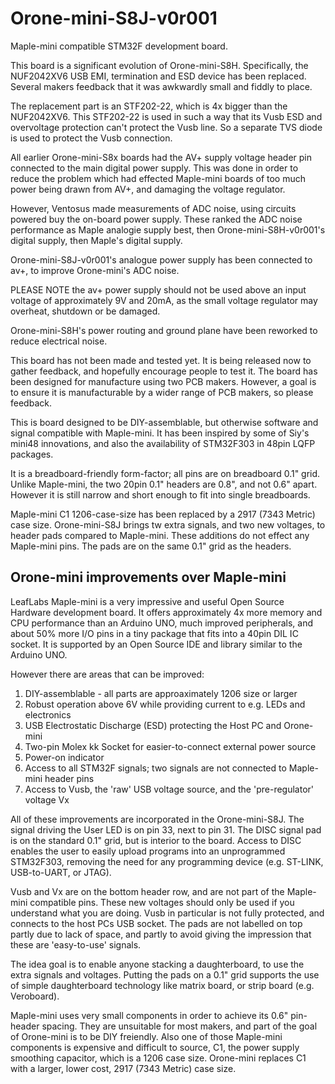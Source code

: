 Orone-mini-S8J-v0r001
=====================

Maple-mini compatible STM32F development board. 

This board is a significant evolution of Orone-mini-S8H. 
Specifically, the NUF2042XV6 USB EMI, termination and ESD device has been replaced. Several makers feedback that it was awkwardly small and fiddly to place.

The replacement part is an STF202-22, which is 4x bigger than the NUF2042XV6.   This STF202-22 is used in such a way that its Vusb ESD and overvoltage protection can't protect the Vusb line. So a separate TVS diode is used to protect the Vusb connection.

All earlier Orone-mini-S8x boards had the AV+ supply voltage header pin connected to the main digital power supply. This was done in order to reduce the problem which had effected Maple-mini boards of too much power being drawn from AV+, and damaging the voltage regulator. 

However, Ventosus made measurements of ADC noise, using circuits powered buy the on-board power supply. These ranked the ADC noise performance as Maple analogie supply best, then Orone-mini-S8H-v0r001's digital supply, then Maple's digital supply. 

Orone-mini-S8J-v0r001's analogue power supply has been connected to av+, to improve Orone-mini's ADC noise. 

PLEASE NOTE the av+ power supply should not be used above an input voltage of approximately 9V and 20mA, as the small voltage regulator may overheat, shutdown or be damaged.

Orone-mini-S8H's power routing and ground plane have been reworked to reduce electrical noise.


This board has not been made and tested yet. It is being released now to gather feedback, and hopefully encourage people to test it. The board has been designed for manufacture using two PCB makers. However, a goal is to ensure it is manufacturable by a wider range of PCB makers, so please feedback.

This is board designed to be DIY-assemblable, but otherwise software and signal compatible with Maple-mini. It has been inspired by some of Siy's mini48 innovations, and also the availability of STM32F303 in 48pin LQFP packages.

It is a breadboard-friendly form-factor; all pins are on breadboard 0.1" grid. Unlike Maple-mini, the two 20pin 0.1" headers are 0.8", and not 0.6" apart. However it is still narrow and short enough to fit into single breadboards.

Maple-mini C1 1206-case-size has been replaced by a 2917 (7343 Metric) case size. 
Orone-mini-S8J brings tw extra signals, and two new voltages, to header pads compared to Maple-mini. These additions do not effect any Maple-mini pins. The pads are on the same 0.1" grid as the headers.


Orone-mini improvements over Maple-mini
-----------------------
LeafLabs Maple-mini is a very impressive and useful Open Source Hardware development board. It offers approximately 4x more memory and CPU performance than an Arduino UNO, much improved peripherals, and about 50% more I/O pins in a tiny package that fits into a 40pin DIL IC socket. It is supported by an Open Source IDE and library similar to the Arduino UNO. 

However there are areas that can be improved:  
1.	DIY-assemblable - all parts are approaximately 1206 size or larger 
2.	Robust operation above 6V while providing current to e.g. LEDs and electronics  
3.	USB Electrostatic Discharge (ESD) protecting the Host PC and Orone-mini  
4.	Two-pin Molex kk Socket for easier-to-connect external power source
5.	Power-on indicator  
6.	Access to all STM32F signals; two signals are not connected to Maple-mini header pins    
7.	Access to Vusb, the 'raw' USB voltage source, and the 'pre-regulator' voltage Vx


All of these improvements are incorporated in the Orone-mini-S8J. The signal driving the User LED is on pin 33, next to pin 31. The DISC signal pad is on the standard 0.1" grid, but is interior to the board. Access to DISC enables the user to easily upload programs into an unprogrammed STM32F303, removing the need for any programming device (e.g. ST-LINK, USB-to-UART, or JTAG).

Vusb and Vx are on the bottom header row, and are not part of the Maple-mini compatible pins. These new voltages should only be used if you understand what you are doing. Vusb in particular is not fully protected, and connects to the host PCs USB socket. The pads are not labelled on top partly due to lack of space, and partly to avoid giving the impression that these are 'easy-to-use' signals.
 
The idea goal is to enable anyone stacking a daughterboard, to use the extra signals and voltages. Putting the pads on a 0.1" grid supports the use of simple daughterboard technology like matrix board, or strip board (e.g. Veroboard).

Maple-mini uses very small components in order to achieve its 0.6" pin-header spacing. They are unsuitable for most makers, and part of the goal of Orone-mini is to be DIY freiendly. Also one of those Maple-mini components is expensive and difficult to source, C1, the power supply smoothing capacitor, which is a 1206 case size. Orone-mini replaces C1 with a larger, lower cost, 2917 (7343 Metric) case size. 
